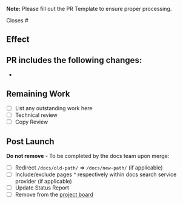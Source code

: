 **Note:** Please fill out the PR Template to ensure proper processing.

Closes #

## Effect
PR includes the following changes:
-
-

## Remaining Work
- [ ] List any outstanding work here
- [ ] Technical review
- [ ] Copy Review

## Post Launch
**Do not remove** - To be completed by the docs team upon merge:
- [ ] Redirect `/docs/old-path/` => `/docs/new-path/` (if applicable)
- [ ] Include/exclude pages ^ respectively within docs search service provider (if applicable)
- [ ] Update Status Report
- [ ] Remove from the [project board](https://github.com/pantheon-systems/documentation/projects/14)
